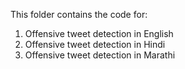 This folder contains the code for:
1. Offensive tweet detection in English
2. Offensive tweet detection in Hindi
3. Offensive tweet detection in Marathi
